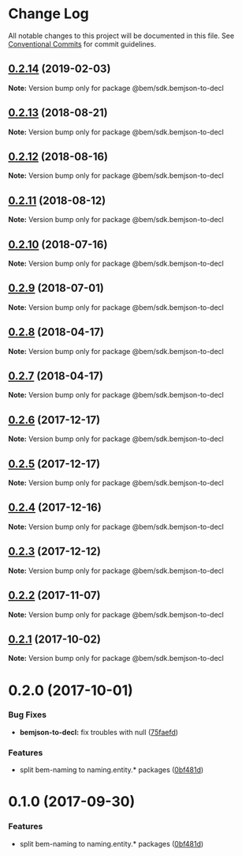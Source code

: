 # Change Log

All notable changes to this project will be documented in this file.
See [Conventional Commits](https://conventionalcommits.org) for commit guidelines.

## [0.2.14](https://github.com/bem/bem-sdk/compare/@bem/sdk.bemjson-to-decl@0.2.13...@bem/sdk.bemjson-to-decl@0.2.14) (2019-02-03)

**Note:** Version bump only for package @bem/sdk.bemjson-to-decl





<a name="0.2.13"></a>
## [0.2.13](https://github.com/bem/bem-sdk/compare/@bem/sdk.bemjson-to-decl@0.2.12...@bem/sdk.bemjson-to-decl@0.2.13) (2018-08-21)




**Note:** Version bump only for package @bem/sdk.bemjson-to-decl

<a name="0.2.12"></a>
## [0.2.12](https://github.com/bem/bem-sdk/compare/@bem/sdk.bemjson-to-decl@0.2.11...@bem/sdk.bemjson-to-decl@0.2.12) (2018-08-16)




**Note:** Version bump only for package @bem/sdk.bemjson-to-decl

<a name="0.2.11"></a>
## [0.2.11](https://github.com/bem/bem-sdk/compare/@bem/sdk.bemjson-to-decl@0.2.10...@bem/sdk.bemjson-to-decl@0.2.11) (2018-08-12)




**Note:** Version bump only for package @bem/sdk.bemjson-to-decl

<a name="0.2.10"></a>
## [0.2.10](https://github.com/bem/bem-sdk/compare/@bem/sdk.bemjson-to-decl@0.2.9...@bem/sdk.bemjson-to-decl@0.2.10) (2018-07-16)




**Note:** Version bump only for package @bem/sdk.bemjson-to-decl

<a name="0.2.9"></a>
## [0.2.9](https://github.com/bem/bem-sdk/compare/@bem/sdk.bemjson-to-decl@0.2.8...@bem/sdk.bemjson-to-decl@0.2.9) (2018-07-01)




**Note:** Version bump only for package @bem/sdk.bemjson-to-decl

<a name="0.2.8"></a>
## [0.2.8](https://github.com/bem/bem-sdk/compare/@bem/sdk.bemjson-to-decl@0.2.7...@bem/sdk.bemjson-to-decl@0.2.8) (2018-04-17)




**Note:** Version bump only for package @bem/sdk.bemjson-to-decl

<a name="0.2.7"></a>
## [0.2.7](https://github.com/bem/bem-sdk/compare/@bem/sdk.bemjson-to-decl@0.2.6...@bem/sdk.bemjson-to-decl@0.2.7) (2018-04-17)




**Note:** Version bump only for package @bem/sdk.bemjson-to-decl

<a name="0.2.6"></a>
## [0.2.6](https://github.com/bem/bem-sdk/compare/@bem/sdk.bemjson-to-decl@0.2.5...@bem/sdk.bemjson-to-decl@0.2.6) (2017-12-17)




**Note:** Version bump only for package @bem/sdk.bemjson-to-decl

<a name="0.2.5"></a>
## [0.2.5](https://github.com/bem/bem-sdk/compare/@bem/sdk.bemjson-to-decl@0.2.4...@bem/sdk.bemjson-to-decl@0.2.5) (2017-12-17)




**Note:** Version bump only for package @bem/sdk.bemjson-to-decl

<a name="0.2.4"></a>
## [0.2.4](https://github.com/bem/bem-sdk/compare/@bem/sdk.bemjson-to-decl@0.2.3...@bem/sdk.bemjson-to-decl@0.2.4) (2017-12-16)




**Note:** Version bump only for package @bem/sdk.bemjson-to-decl

<a name="0.2.3"></a>
## [0.2.3](https://github.com/bem/bem-sdk/compare/@bem/sdk.bemjson-to-decl@0.2.2...@bem/sdk.bemjson-to-decl@0.2.3) (2017-12-12)




**Note:** Version bump only for package @bem/sdk.bemjson-to-decl

<a name="0.2.2"></a>
## [0.2.2](https://github.com/bem/bem-sdk/compare/@bem/sdk.bemjson-to-decl@0.2.0...@bem/sdk.bemjson-to-decl@0.2.2) (2017-11-07)




**Note:** Version bump only for package @bem/sdk.bemjson-to-decl

<a name="0.2.1"></a>
## [0.2.1](https://github.com/bem/bem-sdk/compare/@bem/sdk.bemjson-to-decl@0.2.0...@bem/sdk.bemjson-to-decl@0.2.1) (2017-10-02)




**Note:** Version bump only for package @bem/sdk.bemjson-to-decl

<a name="0.2.0"></a>
# 0.2.0 (2017-10-01)


### Bug Fixes

* **bemjson-to-decl:** fix troubles with null ([75faefd](https://github.com/bem/bem-sdk/commit/75faefd))


### Features

* split bem-naming to naming.entity.* packages ([0bf481d](https://github.com/bem/bem-sdk/commit/0bf481d))




<a name="0.1.0"></a>
# 0.1.0 (2017-09-30)


### Features

* split bem-naming to naming.entity.* packages ([0bf481d](https://github.com/bem/bem-sdk/commit/0bf481d))
